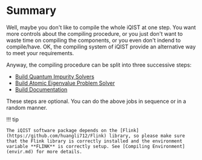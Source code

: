 # Summary

Well, maybe you don't like to compile the whole iQIST at one step. You want more controls about the compiling procedure, or you just don't want to waste time on compiling the components, or you even don't indend to compile/have. OK, the compiling system of iQIST provide an alternative way to meet your requirements.

Anyway, the compiling procedure can be split into three successive steps:

* [Build Quantum Impurity Solvers](solvers.md)
* [Build Atomic Eigenvalue Problem Solver](atomic.md)
* [Build Documentation](docs.md)

These steps are optional. You can do the above jobs in sequence or in a random manner.

!!! tip

    The iQIST software package depends on the [Flink](https://github.com/huangli712/Flink) library, so please make sure that the Flink library is correctly installed and the environment variable **FLINK** is correctly setup. See [Compiling Environment](envir.md) for more details.
